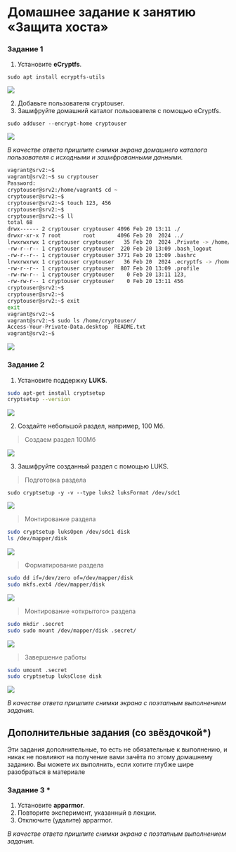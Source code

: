 # Домашнее задание к занятию  «Защита хоста»

### Задание 1

1. Установите **eCryptfs**.

`sudo apt install ecryptfs-utils`

<img src = "img/hw13-02-001.png">

2. Добавьте пользователя cryptouser.
3. Зашифруйте домашний каталог пользователя с помощью eCryptfs.

`sudo adduser --encrypt-home cryptouser`

<img src = "img/hw13-02-004.png">

*В качестве ответа  пришлите снимки экрана домашнего каталога пользователя с исходными и зашифрованными данными.*  

```bash
vagrant@srv2:~$ 
vagrant@srv2:~$ su cryptouser
Password: 
cryptouser@srv2:/home/vagrant$ cd ~
cryptouser@srv2:~$ 
cryptouser@srv2:~$ touch 123, 456
cryptouser@srv2:~$ 
cryptouser@srv2:~$ ll
total 68
drwx------ 2 cryptouser cryptouser 4096 Feb 20 13:11 ./
drwxr-xr-x 7 root       root       4096 Feb 20  2024 ../
lrwxrwxrwx 1 cryptouser cryptouser   35 Feb 20  2024 .Private -> /home/.ecryptfs/cryptouser/.Private/
-rw-r--r-- 1 cryptouser cryptouser  220 Feb 20 13:09 .bash_logout
-rw-r--r-- 1 cryptouser cryptouser 3771 Feb 20 13:09 .bashrc
lrwxrwxrwx 1 cryptouser cryptouser   36 Feb 20  2024 .ecryptfs -> /home/.ecryptfs/cryptouser/.ecryptfs/
-rw-r--r-- 1 cryptouser cryptouser  807 Feb 20 13:09 .profile
-rw-rw-r-- 1 cryptouser cryptouser    0 Feb 20 13:11 123,
-rw-rw-r-- 1 cryptouser cryptouser    0 Feb 20 13:11 456
cryptouser@srv2:~$ 
cryptouser@srv2:~$ 
cryptouser@srv2:~$ exit
exit
vagrant@srv2:~$ 
vagrant@srv2:~$ sudo ls /home/cryptouser/
Access-Your-Private-Data.desktop  README.txt
vagrant@srv2:~$ 
```

<img src = "img/hw13-02-005.png">

### Задание 2

1. Установите поддержку **LUKS**.

```bash 
sudo apt-get install cryptsetup
cryptsetup --version
```

<img src = "img/hw13-02-007.png">

2. Создайте небольшой раздел, например, 100 Мб.

> Создаем раздел 100Мб

<img src = "img/hw13-02-008.png">

3. Зашифруйте созданный раздел с помощью LUKS.

> Подготовка раздела

`sudo cryptsetup -y -v --type luks2 luksFormat /dev/sdc1`

<img src = "img/hw13-02-009.png">

> Монтирование раздела

```bash
sudo cryptsetup luksOpen /dev/sdc1 disk
ls /dev/mapper/disk
```
<img src = "img/hw13-02-010.png">

> Форматирование раздела

```bash
sudo dd if=/dev/zero of=/dev/mapper/disk
sudo mkfs.ext4 /dev/mapper/disk
```

<img src = "img/hw13-02-011.png">

> Монтирование «открытого» раздела

```bash
sudo mkdir .secret
sudo sudo mount /dev/mapper/disk .secret/
```

<img src = "img/hw13-02-012.png">

> Завершение работы

```bash
sudo umount .secret
sudo cryptsetup luksClose disk
```

<img src = "img/hw13-02-013.png">

*В качестве ответа пришлите снимки экрана с поэтапным выполнением задания.*


## Дополнительные задания (со звёздочкой*)

Эти задания дополнительные, то есть не обязательные к выполнению, и никак не повлияют на получение вами зачёта по этому домашнему заданию. Вы можете их выполнить, если хотите глубже шире разобраться в материале

### Задание 3 *

1. Установите **apparmor**.
2. Повторите эксперимент, указанный в лекции.
3. Отключите (удалите) apparmor.


*В качестве ответа пришлите снимки экрана с поэтапным выполнением задания.*



